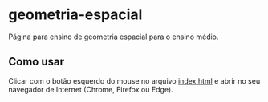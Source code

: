 # geometria-espacial
Página para ensino de geometria espacial para o ensino médio.

## Como usar
Clicar com o botão esquerdo do mouse no arquivo [index.html](./index.html) e abrir no seu navegador de Internet (Chrome, Firefox ou Edge).

